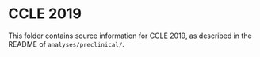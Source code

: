 # CCLE 2019
This folder contains source information for CCLE 2019, as described in the README of `analyses/preclinical/`.